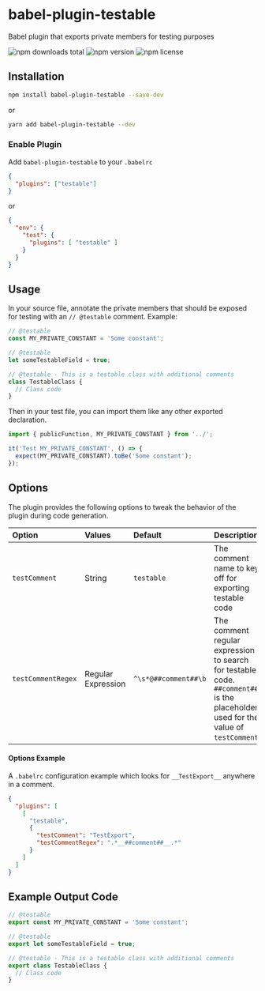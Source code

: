 # babel-plugin-testable

Babel plugin that exports private members for testing purposes

![npm downloads total](https://img.shields.io/npm/dt/babel-plugin-testable.svg) ![npm version](https://img.shields.io/npm/v/babel-plugin-testable.svg) ![npm license](https://img.shields.io/npm/l/babel-plugin-testable.svg)

## Installation

```sh
npm install babel-plugin-testable --save-dev
```
or
```sh
yarn add babel-plugin-testable --dev
```

### Enable Plugin

Add `babel-plugin-testable` to your `.babelrc`

```json
{
  "plugins": ["testable"]
}
```
or 
```json
{
  "env": {
    "test": {
      "plugins": [ "testable" ]
    }
  }
}
```

## Usage

In your source file, annotate the private members that should be exposed for testing with an `// @testable` comment. Example:

```javascript
// @testable
const MY_PRIVATE_CONSTANT = 'Some constant';

// @testable
let someTestableField = true;

// @testable - This is a testable class with additional comments
class TestableClass {
  // Class code
}
```

Then in your test file, you can import them like any other exported 
declaration.

```javascript
import { publicFunction, MY_PRIVATE_CONSTANT } from '../';

it('Test MY_PRIVATE_CONSTANT', () => {
  expect(MY_PRIVATE_CONSTANT).toBe('Some constant');
});
```

## Options

The plugin provides the following options to tweak the behavior of the plugin during code generation.

| Option | Values | Default | Description  |
| :--- | :--- | :--- | :--- |
| `testComment` | String | `testable` | The comment name to key off for exporting testable code |
| `testCommentRegex` | Regular Expression | `^\s*@##comment##\b` | The comment regular expression to search for testable code. `##comment##` is the placeholder used for the value of `testComment`. |

#### Options Example

A `.babelrc` configuration example which looks for `__TestExport__` anywhere in a comment.

```json
{
  "plugins": [
    [ 
      "testable", 
      {
        "testComment": "TestExport",
        "testCommentRegex": ".*__##comment##__.*"
      }
    ]
  ]
}
```

## Example Output Code

```javascript
// @testable
export const MY_PRIVATE_CONSTANT = 'Some constant';

// @testable
export let someTestableField = true;

// @testable - This is a testable class with additional comments
export class TestableClass {
  // Class code
}
```
